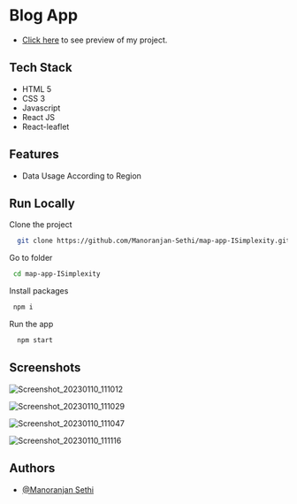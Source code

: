 # Blog App

- [Click here](https://effervescent-zuccutto-5708b6.netlify.app/) to see preview of my project.

## Tech Stack

- HTML 5
- CSS 3
- Javascript
- React JS
- React-leaflet

## Features

- Data Usage According to Region

## Run Locally

Clone the project

```bash
  git clone https://github.com/Manoranjan-Sethi/map-app-ISimplexity.git
```

Go to folder

```bash
 cd map-app-ISimplexity
```

Install packages

```bash
 npm i
```

Run the app

```bash
  npm start
```

## Screenshots

![Screenshot_20230110_111012](https://user-images.githubusercontent.com/84295391/211471149-a40db7db-c4d7-4ac4-8f92-5582727c53e7.png)

![Screenshot_20230110_111029](https://user-images.githubusercontent.com/84295391/211471163-231bcf1f-7f1c-4b49-a39b-6f4dbdf8f073.png)

![Screenshot_20230110_111047](https://user-images.githubusercontent.com/84295391/211471180-f5d92993-706e-4b39-bd76-ad02b6e0b151.png)

![Screenshot_20230110_111116](https://user-images.githubusercontent.com/84295391/211471188-058aee61-1465-4cdf-88c9-5ec1ebf52e7a.png)


## Authors

- [@Manoranjan Sethi](https://github.com/Manoranjan-Sethi)
